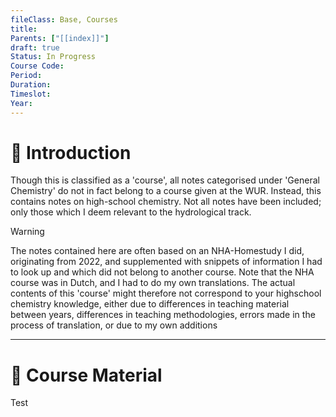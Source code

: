 ```yaml
---
fileClass: Base, Courses
title: 
Parents: ["[[index]]"]
draft: true
Status: In Progress
Course Code: 
Period: 
Duration: 
Timeslot: 
Year: 
---
```


# 🔎 Introduction
Though this is classified as a 'course', all notes categorised under 'General Chemistry' do not in fact belong to a course given at the WUR. Instead, this contains notes on high-school chemistry. Not all notes have been included; only those which I deem relevant to the hydrological track. 

>[!Warning]
>The notes contained here are often based on an NHA-Homestudy I did, originating from 2022, and supplemented with snippets of information I had to look up and which did not belong to another course. Note that the NHA course was in Dutch, and I had to do my own translations. The actual contents of this 'course' might therefore not correspond to your highschool chemistry knowledge, either due to differences in teaching material between years, differences in teaching methodologies, errors made in the process of translation, or due to my own additions


---
# 📖 Course Material
Test